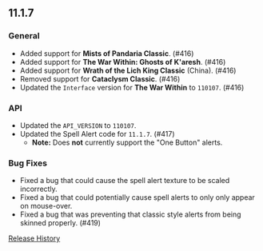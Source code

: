 ## 11.1.7

### General

- Added support for **Mists of Pandaria Classic**. (#416)
- Added support for **The War Within: Ghosts of K'aresh**. (#416)
- Added support for **Wrath of the Lich King Classic** (China). (#416)
- Removed support for **Cataclysm Classic**. (#416)
- Updated the `Interface` version for **The War Within** to `110107`. (#416)

### API

- Updated the `API_VERSION` to `110107`.
- Updated the Spell Alert code for `11.1.7`. (#417)
  - **Note:** Does **not** currently support the "One Button" alerts.

### Bug Fixes

- Fixed a bug that could cause the spell alert texture to be scaled incorrectly.
- Fixed a bug that could potentially cause spell alerts to only only appear on mouse-over.
- Fixed a bug that was preventing that classic style alerts from being skinned properly. (#419)

[Release History](https://github.com/SFX-WoW/Masque/wiki/History)
